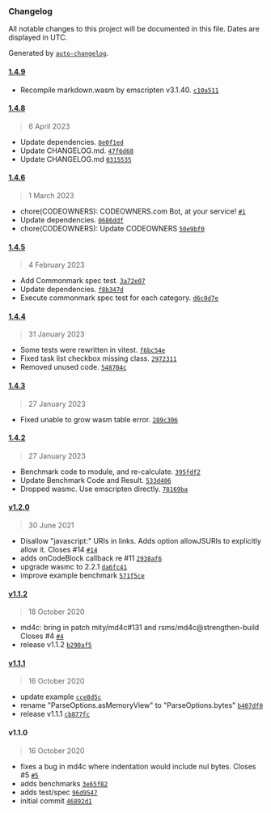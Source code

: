 ### Changelog

All notable changes to this project will be documented in this file. Dates are displayed in UTC.

Generated by [`auto-changelog`](https://github.com/CookPete/auto-changelog).

#### [1.4.9](https://github.com/logue/markdown-wasm/compare/1.4.8...1.4.9)

- Recompile markdown.wasm by emscripten v3.1.40. [`c10a511`](https://github.com/logue/markdown-wasm/commit/c10a511e6359c45b94b49a491f9895d372d8095f)

#### [1.4.8](https://github.com/logue/markdown-wasm/compare/1.4.6...1.4.8)

> 6 April 2023

- Update dependencies. [`8e0f1ed`](https://github.com/logue/markdown-wasm/commit/8e0f1ed1beadf786b5844684a5215556f2b00cbb)
- Update CHANGELOG.md. [`47f6d68`](https://github.com/logue/markdown-wasm/commit/47f6d68024ce703d178e60892e68494518b8f5ec)
- Update CHANGELOG.md [`0315535`](https://github.com/logue/markdown-wasm/commit/03155357ff867339cea39288e5458ff3441c5a5f)

#### [1.4.6](https://github.com/logue/markdown-wasm/compare/1.4.5...1.4.6)

> 1 March 2023

- chore(CODEOWNERS): CODEOWNERS.com Bot, at your service! [`#1`](https://github.com/logue/markdown-wasm/pull/1)
- Update dependencies. [`0686ddf`](https://github.com/logue/markdown-wasm/commit/0686ddf13d648cf9b0ea43712c90a1d8a69849b3)
- chore(CODEOWNERS): Update CODEOWNERS [`50e9bf0`](https://github.com/logue/markdown-wasm/commit/50e9bf0c19f00bdca9aec93b9f72b5f8ce8fd94e)

#### [1.4.5](https://github.com/logue/markdown-wasm/compare/1.4.4...1.4.5)

> 4 February 2023

- Add Commonmark spec test. [`3a72e07`](https://github.com/logue/markdown-wasm/commit/3a72e0714d001f53d914656b3654762d9771ef48)
- Update dependencies. [`f8b347d`](https://github.com/logue/markdown-wasm/commit/f8b347d6ce7e7b61f455c67087097db9a1c0c504)
- Execute commonmark spec test for each category. [`d6c0d7e`](https://github.com/logue/markdown-wasm/commit/d6c0d7e65a7a45b260a1e5f693d71931b1669b06)

#### [1.4.4](https://github.com/logue/markdown-wasm/compare/1.4.3...1.4.4)

> 31 January 2023

- Some tests were rewritten in vitest. [`f6bc54e`](https://github.com/logue/markdown-wasm/commit/f6bc54eee5f41ef7ff35539caeff56ffa4e38c14)
- Fixed task list checkbox missing class. [`2972311`](https://github.com/logue/markdown-wasm/commit/297231198debb88a44b28c064144d6ac1ac217c1)
- Removed unused code. [`548704c`](https://github.com/logue/markdown-wasm/commit/548704c0fffd40682452cd4ed5ef8fed2c5f24c4)

#### [1.4.3](https://github.com/logue/markdown-wasm/compare/1.4.2...1.4.3)

> 27 January 2023

- Fixed unable to grow wasm table error. [`289c306`](https://github.com/logue/markdown-wasm/commit/289c30619a35fcd0f425d504e6ea0aa81170aad0)

#### [1.4.2](https://github.com/logue/markdown-wasm/compare/v1.2.0...1.4.2)

> 27 January 2023

- Benchmark code to module, and re-calculate. [`395fdf2`](https://github.com/logue/markdown-wasm/commit/395fdf2c3723d00154dc4aaf9b0ff0ccae5f2e55)
- Update Benchmark Code and Result. [`533d406`](https://github.com/logue/markdown-wasm/commit/533d406e4019e2a4ba5b7021b5254a661ce88f13)
- Dropped wasmc. Use emscripten directly. [`78169ba`](https://github.com/logue/markdown-wasm/commit/78169ba9c692e14a8a0505c7ebf625bdfa5849cf)

#### [v1.2.0](https://github.com/logue/markdown-wasm/compare/v1.1.2...v1.2.0)

> 30 June 2021

- Disallow "javascript:" URIs in links. Adds option allowJSURIs to explicitly allow it. Closes #14 [`#14`](https://github.com/logue/markdown-wasm/issues/14)
- adds onCodeBlock callback re #11 [`2938af6`](https://github.com/logue/markdown-wasm/commit/2938af6f0bb4bd555430af7a175b8626fbab6c93)
- upgrade wasmc to 2.2.1 [`da6fc41`](https://github.com/logue/markdown-wasm/commit/da6fc416388230a0a02e726c8d0de7cb639b9b31)
- improve example benchmark [`571f5ce`](https://github.com/logue/markdown-wasm/commit/571f5ceb09730208edcf8abb19444ed24432c337)

#### [v1.1.2](https://github.com/logue/markdown-wasm/compare/v1.1.1...v1.1.2)

> 18 October 2020

- md4c: bring in patch mity/md4c#131 and rsms/md4c@strengthen-build Closes #4 [`#4`](https://github.com/logue/markdown-wasm/issues/4)
- release v1.1.2 [`b290af5`](https://github.com/logue/markdown-wasm/commit/b290af55e1c365690a1934e4a15f8d4ecd6e1c79)

#### [v1.1.1](https://github.com/logue/markdown-wasm/compare/v1.1.0...v1.1.1)

> 16 October 2020

- update example [`cce8d5c`](https://github.com/logue/markdown-wasm/commit/cce8d5c948300a4928c67b66af6e287937d7a170)
- rename "ParseOptions.asMemoryView" to "ParseOptions.bytes" [`b407df0`](https://github.com/logue/markdown-wasm/commit/b407df075e4c8c0b53836a5ad82c3f4471c0c38f)
- release v1.1.1 [`cb877fc`](https://github.com/logue/markdown-wasm/commit/cb877fce882728fe513599fcd93d8406ea9ab0e7)

#### v1.1.0

> 16 October 2020

- fixes a bug in md4c where indentation would include nul bytes. Closes #5 [`#5`](https://github.com/logue/markdown-wasm/issues/5)
- adds benchmarks [`3e65f82`](https://github.com/logue/markdown-wasm/commit/3e65f82ae183a51392764747362099e7f15c7eba)
- adds test/spec [`96d9547`](https://github.com/logue/markdown-wasm/commit/96d9547723d204ea729eab3c51c1d609ea0dbc84)
- initial commit [`46892d1`](https://github.com/logue/markdown-wasm/commit/46892d1110f8be5566ead2121c216ee7f317fb3e)
